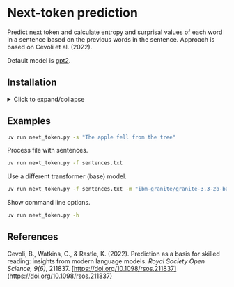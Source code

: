 # Next-token prediction

Predict next token and calculate entropy and surprisal values of each word in a sentence based on the previous words in the sentence. Approach is based on Cevoli et al. (2022).

Default model is [gpt2](https://huggingface.co/openai-community/gpt2).

## Installation

<details>

<summary>Click to expand/collapse</summary>

### macOS

Install [brew](https://brew.sh).

Next install `Python` and `uv` using the [Terminal](https://support.apple.com/en-gb/guide/terminal/welcome/mac)

```sh
brew install python@3.12
brew install uv
```

### Windows

Install [scoop](https://scoop.sh).

Next install `Python` and `uv` using the [Windows Terminal](https://learn.microsoft.com/en-us/windows/terminal/)..

```cmd
scoop bucket add versions
scoop install versions/python312
scoop bucket add main
scoop install main/uv
```

### Clone repository

```sh
git clone https://github.com/waltervanheuven/next-token.git
```

</details>

## Examples

```sh
uv run next_token.py -s "The apple fell from the tree"
```

Process file with sentences.

```sh
uv run next_token.py -f sentences.txt
```

Use a different transformer (base) model.

```sh
uv run next_token.py -f sentences.txt -m "ibm-granite/granite-3.3-2b-base"
```

Show command line options.

```sh
uv run next_token.py -h
```

## References

Cevoli, B., Watkins, C., & Rastle, K. (2022). Prediction as a basis for skilled reading: insights from modern language models. *Royal Society Open Science, 9(6)*, 211837. [https://doi.org/10.1098/rsos.211837](https://doi.org/10.1098/rsos.211837)

